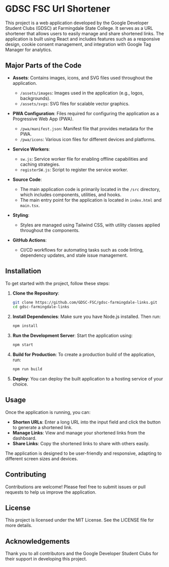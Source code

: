 # GDSC FSC Url Shortener

This project is a web application developed by the Google Developer Student Clubs (GDSC) at Farmingdale State College. It serves as a URL shortener that allows users to easily manage and share shortened links. The application is built using React and includes features such as a responsive design, cookie consent management, and integration with Google Tag Manager for analytics.

## Major Parts of the Code

- **Assets**: Contains images, icons, and SVG files used throughout the application.
  - `/assets/images`: Images used in the application (e.g., logos, backgrounds).
  - `/assets/svgs`: SVG files for scalable vector graphics.

- **PWA Configuration**: Files required for configuring the application as a Progressive Web App (PWA).
  - `/pwa/manifest.json`: Manifest file that provides metadata for the PWA.
  - `/pwa/icons`: Various icon files for different devices and platforms.

- **Service Workers**: 
  - `sw.js`: Service worker file for enabling offline capabilities and caching strategies.
  - `registerSW.js`: Script to register the service worker.

- **Source Code**: 
  - The main application code is primarily located in the `/src` directory, which includes components, utilities, and hooks.
  - The main entry point for the application is located in `index.html` and `main.tsx`.

- **Styling**: 
  - Styles are managed using Tailwind CSS, with utility classes applied throughout the components.

- **GitHub Actions**: 
  - CI/CD workflows for automating tasks such as code linting, dependency updates, and stale issue management.

## Installation

To get started with the project, follow these steps:

1. **Clone the Repository**:
   ```bash
   git clone https://github.com/GDSC-FSC/gdsc-farmingdale-links.git
   cd gdsc-farmingdale-links
   ```

2. **Install Dependencies**:
   Make sure you have Node.js installed. Then run:
   ```bash
   npm install
   ```

3. **Run the Development Server**:
   Start the application using:
   ```bash
   npm start
   ```

4. **Build for Production**:
   To create a production build of the application, run:
   ```bash
   npm run build
   ```

5. **Deploy**:
   You can deploy the built application to a hosting service of your choice.

## Usage

Once the application is running, you can:

- **Shorten URLs**: Enter a long URL into the input field and click the button to generate a shortened link.
- **Manage Links**: View and manage your shortened links from the dashboard.
- **Share Links**: Copy the shortened links to share with others easily.

The application is designed to be user-friendly and responsive, adapting to different screen sizes and devices.

## Contributing

Contributions are welcome! Please feel free to submit issues or pull requests to help us improve the application.

## License

This project is licensed under the MIT License. See the LICENSE file for more details.

## Acknowledgements

Thank you to all contributors and the Google Developer Student Clubs for their support in developing this project.